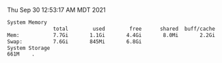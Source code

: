 Thu Sep 30 12:53:17 AM MDT 2021
```bash
System Memory
               total        used        free      shared  buff/cache   available
Mem:           7.7Gi       1.1Gi       4.4Gi       8.0Mi       2.2Gi       6.3Gi
Swap:          7.6Gi       845Mi       6.8Gi
System Storage
661M	.
```
```bash
